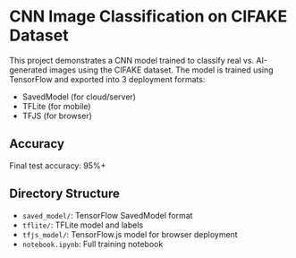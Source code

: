 # CNN Image Classification on CIFAKE Dataset

This project demonstrates a CNN model trained to classify real vs. AI-generated images using the CIFAKE dataset. The model is trained using TensorFlow and exported into 3 deployment formats:

- SavedModel (for cloud/server)
- TFLite (for mobile)
- TFJS (for browser)

## Accuracy
Final test accuracy: 95%+

## Directory Structure
- `saved_model/`: TensorFlow SavedModel format
- `tflite/`: TFLite model and labels
- `tfjs_model/`: TensorFlow.js model for browser deployment
- `notebook.ipynb`: Full training notebook
